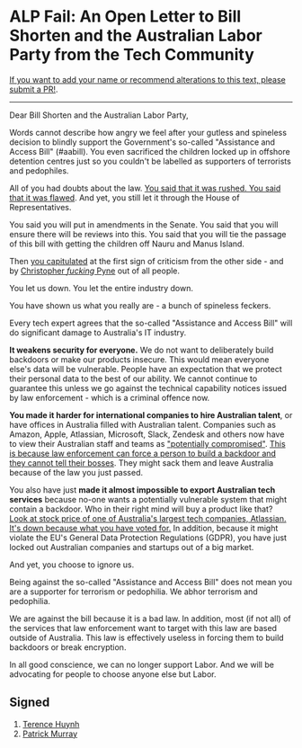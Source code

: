 <!--head-->

# ALP Fail: An Open Letter to Bill Shorten and the Australian Labor Party from the Tech Community

[If you want to add your name or recommend alterations to this text, please submit a PR!](https://github.com/terencehuynh/alp-fail/edit/master/README.md).

<!--
  DEVELOPER NOTE: Anything rendered between the head comment flags will not get
  rendered on the website. This just makes it easier to maintain one place with all the
  names
-->

---

<!--/head-->

Dear Bill Shorten and the Australian Labor Party,

Words cannot describe how angry we feel after your gutless and spineless decision to blindly support the Government's so-called "Assistance and Access Bill" (#aabill). You even sacrificed the children locked up in offshore detention centres just so you couldn't be labelled as supporters of terrorists and pedophiles.

All of you had doubts about the law. [You said that it was rushed. You said that it was flawed](https://www.buzzfeed.com/joshtaylor/labor-this-encryption-law-is-flawed-also-labor-we-voted-for). And yet, you still let it through the House of Representatives.

You said you will put in amendments in the Senate. You said that you will ensure there will be reviews into this. You said that you will tie the passage of this bill with getting the children off Nauru and Manus Island.

Then [you capitulated](https://twitter.com/AmyRemeikis/status/1070586804930105344) at the first sign of criticism from the other side - and by [Christopher _fucking_ Pyne](https://twitter.com/cpyne/status/1070542131150778368) out of all people.

You let us down. You let the entire industry down.

You have shown us what you really are - a bunch of spineless feckers.

Every tech expert agrees that the so-called "Assistance and Access Bill" will do significant damage to Australia's IT industry.

**It weakens security for everyone.** We do not want to deliberately build backdoors or make our products insecure. This would mean everyone else's data will be vulnerable. People have an expectation that we protect their personal data to the best of our ability. We cannot continue to guarantee this unless we go against the technical capability notices issued by law enforcement - which is a criminal offence now.

**You made it harder for international companies to hire Australian talent**, or have offices in Australia filled with Australian talent. Companies such as Amazon, Apple, Atlassian, Microsoft, Slack, Zendesk and others now have to view their Australian staff and teams as ["potentially compromised"](https://twitter.com/pjf/status/1070606119993696256). [This is because law enforcement can force a person to build a backdoor and they cannot tell their bosses](https://twitter.com/alfiedotwtf/status/1070047303275175936). They might sack them and leave Australia because of the law you just passed.

You also have just **made it almost impossible to export Australian tech services** because no-one wants a potentially vulnerable system that might contain a backdoor. Who in their right mind will buy a product like that? [Look at stock price of one of Australia's largest tech companies, Atlassian. It's down because what you have voted for.](https://twitter.com/parsect/status/1070454621812928512) In addition, because it might violate the EU's General Data Protection Regulations (GDPR), you have just locked out Australian companies and startups out of a big market.

And yet, you choose to ignore us.

Being against the so-called "Assistance and Access Bill" does not mean you are a supporter for terrorism or pedophilia. We abhor terrorism and pedophilia.

We are against the bill because it is a bad law. In addition, most (if not all) of the services that law enforcement want to target with this law are based outside of Australia. This law is effectively useless in forcing them to build backdoors or break encryption.

In all good conscience, we can no longer support Labor. And we will be advocating for people to choose anyone else but Labor.

## Signed

1. [Terence Huynh](https://twitter.com/terencehuynh)
2. [Patrick Murray](https://patmurray.co)
